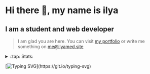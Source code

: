 # Hi there 👋, my name is ilya
## I am a student and web developer
<!-- ![I am a student and web developer](https://i.pinimg.com/originals/b9/ba/44/b9ba446cca2bb06ff1a8d49fd46581ed.jpg) -->

>I am glad you are here. You can visit [my portfolio](https://ilyamed.site/) or write me something on me@ilyamed.site 

<!-- - 🔭 I’m currently working on some pet projects
- 🤔 I’m looking for help with design...
- 🥅 2022 Goals: Find a job
- 💬 Ask me about my favourite movies 
 -->
 
<details>
  <summary>:zap: Stats:</summary>
<p><!-- https://github.com/anmol098/waka-readme-stats -->
  
![Profile Views](https://komarev.com/ghpvc/?username=Terro216&color=blueviolet)

<!--START_SECTION:waka-->
![Code Time](http://img.shields.io/badge/Code%20Time-0%20secs-blue)

**🐱 My GitHub Data** 

> 🏆 267 Contributions in the Year 2022
 > 
> 📦 128.4 kB Used in GitHub's Storage 
 > 
> 💼 Opted to Hire
 > 
> 📜 13 Public Repositories 
 > 
> 🔑 2 Private Repositories  
 > 
**I'm a Night 🦉** 

```text
🌞 Morning    39 commits     ██░░░░░░░░░░░░░░░░░░░░░░░   9.92% 
🌆 Daytime    68 commits     ████░░░░░░░░░░░░░░░░░░░░░   17.3% 
🌃 Evening    166 commits    ██████████░░░░░░░░░░░░░░░   42.24% 
🌙 Night      120 commits    ███████░░░░░░░░░░░░░░░░░░   30.53%

```


📊 **This Week I Spent My Time On** 

```text
⌚︎ Time Zone: Europe/Moscow

💬 Programming Languages: 
C++                      8 hrs 9 mins        ███████████████████░░░░░░   78.03% 
JavaScript               1 hr 34 mins        ███░░░░░░░░░░░░░░░░░░░░░░   15.1% 
ObjectiveC               36 mins             █░░░░░░░░░░░░░░░░░░░░░░░░   5.81% 
CMake                    4 mins              ░░░░░░░░░░░░░░░░░░░░░░░░░   0.76% 
SCSS                     1 min               ░░░░░░░░░░░░░░░░░░░░░░░░░   0.3%

🔥 Editors: 
CLion                    8 hrs 48 mins       █████████████████████░░░░   84.11% 
VS Code                  1 hr 39 mins        ████░░░░░░░░░░░░░░░░░░░░░   15.89%

🐱‍💻 Projects: 
siaod                    8 hrs 47 mins       █████████████████████░░░░   84.09% 
ITLab-Projects-Front     1 hr 36 mins        ███░░░░░░░░░░░░░░░░░░░░░░   15.39% 
Unknown Project          3 mins              ░░░░░░░░░░░░░░░░░░░░░░░░░   0.49% 
mirea_siaod              0 secs              ░░░░░░░░░░░░░░░░░░░░░░░░░   0.02%

```


 Last Updated on 29/05/2022 18:47:24 UTC
<!--END_SECTION:waka-->
  
![GitHub stats](https://github-readme-stats.vercel.app/api?username=Terro216&show_icons=true&theme=darcula)  
</p>
</details>

[![Typing SVG](https://readme-typing-svg.herokuapp.com?color=%23204829&duration=7000&lines=Wake+up%2C+Neo...)](https://git.io/typing-svg)
